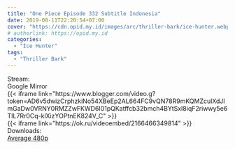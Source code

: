 ```yaml
---
title: "One Piece Episode 332 Subtitle Indonesia"
date: 2019-08-11T22:20:54+07:00
cover: "https://cdn.opid.my.id/images/arc/thriller-bark/ice-hunter.webp" # Optional, cover
# authorlink: https://opid.my.id
categories:
  - "Ice Hunter"
tags:
  - "Thriller Bark"
---
```

<div class="ui menu violet borderless inverted">
  <div class="header item active">
        Stream:
    </div>
  <a class="active item" data-tab="google">
    <i class="google drive icon"></i> Google
  </a>
  <a class="item nounderline" data-tab="mirror">
    <i class="odnoklassniki icon"></i> Mirror
  </a>
</div>
<div class="ui bottom attached tab segment active" style="border:0 !important;" data-tab="google">
{{< iframe link="https://www.blogger.com/video.g?token=AD6v5dwizCrphzkiNo54XBeEp2AL664FC9vQN78R9mKQMZculXdJlmGaDw0VRNY0RMZZwFKWD6I01pQKatffcb32bmch4BYtSxI8iqF2riwwy5e6TIL7Rr0Cq-klXizYOPtnEK824V_C" >}}
</div>
<div class="ui bottom attached tab segment" style="border:0 !important;" data-tab="mirror">
{{< iframe link="https://ok.ru/videoembed/2166466349814" >}}
</div>
<div class="ui menu violet borderless inverted">
  <div class="header item active">
        Downloads:
    </div>
  <a class="item nounderline" href="https://ouo.io/0nC6aA" target="_blank" rel="dofollow"><i class="google drive icon"></i>
    Average 480p</a>
</div>